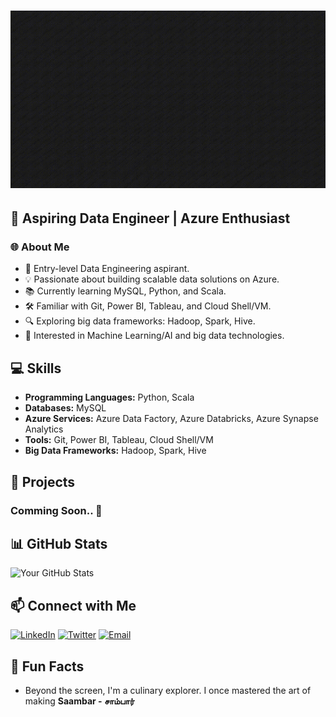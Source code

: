 # ![Your Name](https://github.com/salaimanis/salaimanis/blob/ffd9d29b6aa4c23b0392194674a6e1fe651854c4/Untitled%20video44.gif)

## 🚀 Aspiring Data Engineer | Azure Enthusiast

### 🌐 About Me

- 🌱 Entry-level Data Engineering aspirant.
- 💡 Passionate about building scalable data solutions on Azure.
- 📚 Currently learning MySQL, Python, and Scala.
- 🛠️ Familiar with Git, Power BI, Tableau, and Cloud Shell/VM.
- 🔍 Exploring big data frameworks: Hadoop, Spark, Hive.
- 🤖 Interested in Machine Learning/AI and big data technologies.

## 💻 Skills

- **Programming Languages:** Python, Scala
- **Databases:** MySQL
- **Azure Services:** Azure Data Factory, Azure Databricks, Azure Synapse Analytics
- **Tools:** Git, Power BI, Tableau, Cloud Shell/VM
- **Big Data Frameworks:** Hadoop, Spark, Hive

## 🌟 Projects

### Comming Soon.. 🤪

## 📊 GitHub Stats

![Your GitHub Stats](https://github-readme-stats.vercel.app/api?username=salaimanis&show_icons=true&count_private=true)


## 📫 Connect with Me

[![LinkedIn](https://img.shields.io/badge/LinkedIn-Connect-blue)](https://www.linkedin.com/in/salaimanis/)
[![Twitter](https://img.shields.io/badge/Twitter-Follow-blue)](https://twitter.com/ssalaimani)
[![Email](https://img.shields.io/badge/Email-Contact-red)](mailto:salaimani4@gmail.com)

## 🎉 Fun Facts

- Beyond the screen, I'm a culinary explorer. I once mastered the art of making  **Saambar - சாம்பார்**

